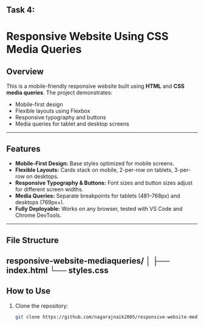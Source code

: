 ## Task 4:
# Responsive Website Using CSS Media Queries

## Overview
This is a mobile-friendly responsive website built using **HTML** and **CSS media queries**. The project demonstrates:

- Mobile-first design
- Flexible layouts using Flexbox
- Responsive typography and buttons
- Media queries for tablet and desktop screens

---

## Features

- **Mobile-First Design:** Base styles optimized for mobile screens.
- **Flexible Layouts:** Cards stack on mobile, 2-per-row on tablets, 3-per-row on desktops.
- **Responsive Typography & Buttons:** Font sizes and button sizes adjust for different screen widths.
- **Media Queries:** Separate breakpoints for tablets (481–768px) and desktops (769px+).
- **Fully Deployable:** Works on any browser, tested with VS Code and Chrome DevTools.

---
## File Structure
responsive-website-mediaqueries/
│
├── index.html 
└── styles.css 
---

## How to Use

1. Clone the repository:
   ```bash
   git clone https://github.com/nagarajnaik2005/responsive-website-mediaqueries.git
